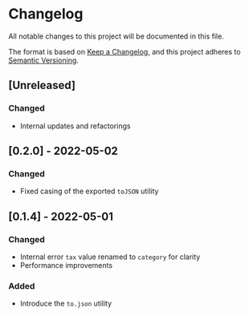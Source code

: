 # Changelog

All notable changes to this project will be documented in this file.

The format is based on [Keep a Changelog](https://keepachangelog.com/en/1.0.0/), and this project adheres to [Semantic Versioning](https://semver.org/spec/v2.0.0.html).

## [Unreleased]

### Changed

- Internal updates and refactorings

## [0.2.0] - 2022-05-02

### Changed

- Fixed casing of the exported `toJSON` utility

## [0.1.4] - 2022-05-01

### Changed

- Internal error `tax` value renamed to `category` for clarity
- Performance improvements

### Added

- Introduce the `to.json` utility
